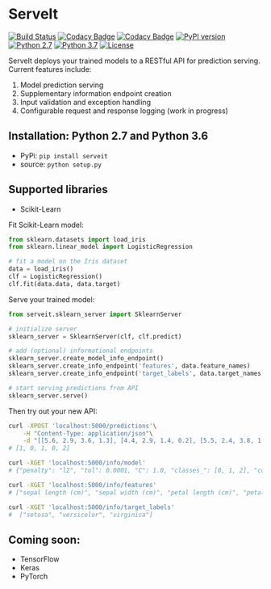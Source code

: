 # ServeIt
[![Build Status](https://travis-ci.org/rtlee9/serveit.svg?branch=master)](https://travis-ci.org/rtlee9/serveit)
[![Codacy Badge](https://api.codacy.com/project/badge/Grade/2af32a3840d5441e815f3956659b091f)](https://www.codacy.com/app/ryantlee9/serveit)
[![Codacy Badge](https://api.codacy.com/project/badge/Coverage/2af32a3840d5441e815f3956659b091f)](https://www.codacy.com/app/ryantlee9/serveit)
[![PyPI version](https://badge.fury.io/py/ServeIt.svg)](https://badge.fury.io/py/ServeIt)
[![Python 2.7](https://img.shields.io/badge/python-2.7-blue.svg)](#installation-python-27-and-python-36)
[![Python 3.7](https://img.shields.io/badge/python-3.6-blue.svg)](#installation-python-27-and-python-36)
[![License](https://img.shields.io/badge/license-MIT-blue.svg)](LICENSE)


ServeIt deploys your trained models to a RESTful API for prediction serving. Current features include:

1. Model prediction serving
1. Supplementary information endpoint creation
1. Input validation and exception handling
1. Configurable request and response logging (work in progress)


## Installation: Python 2.7 and Python 3.6
* PyPi: `pip install serveit`
* source: `python setup.py`

## Supported libraries
* Scikit-Learn

Fit Scikit-Learn model:
```python
from sklearn.datasets import load_iris
from sklearn.linear_model import LogisticRegression

# fit a model on the Iris dataset
data = load_iris()
clf = LogisticRegression()
clf.fit(data.data, data.target)
```

Serve your trained model:
```python
from serveit.sklearn_server import SklearnServer

# initialize server
sklearn_server = SklearnServer(clf, clf.predict)

# add (optional) informational endpoints
sklearn_server.create_model_info_endpoint()
sklearn_server.create_info_endpoint('features', data.feature_names)
sklearn_server.create_info_endpoint('target_labels', data.target_names.tolist())

# start serving predictions from API
sklearn_server.serve()
```

Then try out your new API:
```bash
curl -XPOST 'localhost:5000/predictions'\
	-H "Content-Type: application/json"\
	-d "[[5.6, 2.9, 3.6, 1.3], [4.4, 2.9, 1.4, 0.2], [5.5, 2.4, 3.8, 1.1], [5.0, 3.4, 1.5, 0.2], [5.7, 2.5, 5.0, 2.0]]"
# [1, 0, 1, 0, 2]

curl -XGET 'localhost:5000/info/model'
# {"penalty": "l2", "tol": 0.0001, "C": 1.0, "classes_": [0, 1, 2], "coef_": [[0.4150, 1.4613, -2.2621, -1.0291], ...], ...}

curl -XGET 'localhost:5000/info/features'
# ["sepal length (cm)", "sepal width (cm)", "petal length (cm)", "petal width (cm)"]

curl -XGET 'localhost:5000/info/target_labels'
#  ["setosa", "versicolor", "virginica"]
```

## Coming soon:
* TensorFlow
* Keras
* PyTorch
